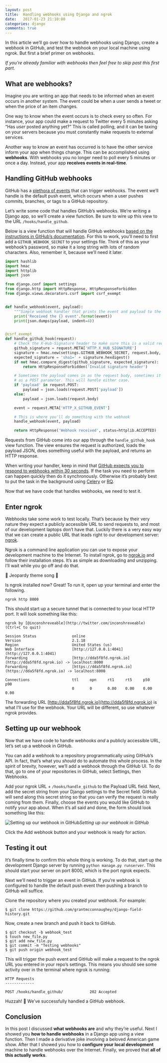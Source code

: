 ```yaml
---
layout: post
title:  Handling webhooks using Django and ngrok
date:   2017-01-23 21:10:00
categories: django
comments: true
---
```

In this article we’ll go over how to handle webhooks using Django, create a webhook in GitHub, and test the webhook on your local machine using ngrok. But first a brief primer on webhooks.

*If you’re already familiar with webhooks then feel free to skip past this first part.*

## What are webhooks?

Imagine you are writing an app that needs to be informed when an event occurs in another system. The event could be when a user sends a tweet or when the price of an item changes.

One way to know when the event occurs is to check every so often. For instance, your app could make a request to Twitter every 5 minutes asking “Has *user* posted anything yet?” This is called polling, and it can be taxing on your servers because you must constantly make requests to external services.

Another way to know an event has occurred is to have the other service inform your app when things change. This can be accomplished using **webhooks**. With webhooks you no longer need to poll every 5 minutes or once a day. Instead, your app **receives events in real-time**.

## Handling GitHub webhooks

GitHub has a [plethora of events](https://developer.github.com/webhooks/#events) that can trigger webhooks. The event we’ll handle is the default push event, which occurs when a user pushes commits, branches, or tags to a GitHub repository.

Let’s write some code that handles GitHub’s webhooks. We’re writing a Django app, so we’ll create a view function. Be sure to wire up this view to the URL `/hooks/handle_github`.

Below is a view function that will handle GitHub webhooks [based on the instructions in GitHub’s documentation](https://developer.github.com/webhooks/creating/). For this to work, you’ll need to first add a `GITHUB_WEBHOOK_SECRET` to your settings file. Think of this as your webhook’s password, so make it a long string with lots of random characters. Also, remember it, because we’ll need it later.

```python
import hashlib
import hmac
import httplib
import json

from django.conf import settings
from django.http import HttpResponse, HttpResponseForbidden
from django.views.decorators.csrf import csrf_exempt


def handle_webhook(event, payload):
    """Simple webhook handler that prints the event and payload to the console"""
    print('Received the {} event'.format(event))
    print(json.dumps(payload, indent=4))


@csrf_exempt
def handle_github_hook(request):
    # Check the X-Hub-Signature header to make sure this is a valid request.
    github_signature = request.META['HTTP_X_HUB_SIGNATURE']
    signature = hmac.new(settings.GITHUB_WEBHOOK_SECRET, request.body, hashlib.sha1)
    expected_signature = 'sha1=' + signature.hexdigest()
    if not hmac.compare_digest(github_signature, expected_signature):
        return HttpResponseForbidden('Invalid signature header')

    # Sometimes the payload comes in as the request body, sometimes it comes in
    # as a POST parameter. This will handle either case.
    if 'payload' in request.POST:
        payload = json.loads(request.POST['payload'])
    else:
        payload = json.loads(request.body)

    event = request.META['HTTP_X_GITHUB_EVENT']

    # This is where you'll do something with the webhook
    handle_webhook(event, payload)

    return HttpResponse('Webhook received', status=httplib.ACCEPTED)
```

Requests from GitHub come into our app through the `handle_github_hook` view function. The view ensures the request is authorized, loads the payload JSON, does something useful with the payload, and returns an HTTP response.

When writing your handler, keep in mind that [GitHub expects you to respond to webhooks within 30 seconds](https://developer.github.com/guides/best-practices-for-integrators/#favor-asynchronous-work-over-synchronous). If the task you need to perform can happen quickly then do it synchronously. Otherwise it’s probably best to put the task in the background using [Celery](http://www.celeryproject.org/) or [RQ](http://python-rq.org/).

Now that we have code that handles webhooks, we need to test it.

## Enter ngrok

Webhooks take some work to test locally. That’s because by their very nature they expect a publicly accessible URL to send requests to, and most of our development laptops don’t have that. Luckily there is a very easy way that we can create a public URL that leads right to our development server: [ngrok](https://ngrok.com/).

Ngrok is a command line application you can use to expose your development machine to the Internet. To install ngrok, go to [ngrok.io](https://ngrok.com/) and follow their installation steps. It’s as simple as downloading and unzipping. I’ll wait while you go off and do that.

🎵 Jeopardy theme song 🎵

Is ngrok installed now? Great! To run it, open up your terminal and enter the following.

    ngrok http 8000

This should start up a secure tunnel that is connected to your local HTTP port. It will look something like this:

    ngrok by [@inconshreveable](http://twitter.com/inconshreveable)                                                                                                                                         (Ctrl+C to quit)

    Session Status                online
    Version                       2.1.18
    Region                        United States (us)
    Web Interface                 [http://127.0.0.1:4041](http://127.0.0.1:4041)
    Forwarding                    [http://dda5f8fd.ngrok.io](http://dda5f8fd.ngrok.io) -> localhost:8000
    Forwarding                    [https://dda5f8fd.ngrok.io](https://dda5f8fd.ngrok.io) -> localhost:8000

    Connections                   ttl     opn     rt1     rt5     p50     p90
                                  0       0       0.00    0.00    0.00    0.00

The forwarding URL [http://dda5f8fd.ngrok.io](http://dda5f8fd.ngrok.io) is what I’ll use for the webhook. Your URL will be different, so use whatever ngrok provides.

## Setting up our webhook

Now that we have code to handle webhooks *and* a publicly accessible URL, let’s set up a webhook in GitHub.

You can add a webhook to a repository programmatically using GitHub’s API. In fact, that’s what you *should* do to automate this whole process. In the spirit of brevity, however, we’ll add a webhook through the GitHub UI. To do that, go to one of your repositories in GitHub, select Settings, then Webhooks.

Add your ngrok URL + `/hooks/handle_github` to the Payload URL field. Next, add the secret string from your Django settings to the Secret field. GitHub will send along this secret string so that you can verify the request is really coming from them. Finally, choose the events you would like GitHub to notify your app about. When it’s all said and done, the form should look something like this:

![Setting up our webhook in GitHub](https://cdn-images-1.medium.com/max/4168/1*INZptfN1WBQuD2mSOhiDdg.png)*Setting up our webhook in GitHub*

Click the Add webhook button and your webhook is ready for action.

## Testing it out

It’s finally time to confirm this whole thing is working. To do that, start up the development Django server by running `python manage.py runserver`. This should start your server on port 8000, which is the port ngrok expects.

Next we’ll need to trigger an event in GitHub. If you’re webhook is configured to handle the default push event then pushing a branch to GitHub will suffice.

Clone the repository where you created your webhook. For example:

    $ git clone https://github.com/grantmcconnaughey/django-field-history.git

Now, create a new branch and push it back to GitHub.

    $ git checkout -b webhook_test
    $ touch new_file.py
    $ git add new_file.py
    $ git commit -m "Testing webhooks"
    $ git push origin webhook_test

This will trigger the push event and GitHub will make a request to the ngrok URL you entered in your repo’s settings. This means you should see some activity over in the terminal where ngrok is running:

    HTTP Requests
    -------------

    POST /hooks/handle_github/            202 Accepted

Huzzah! 🎉 We’ve successfully handled a GitHub webhook.

## Conclusion

In this post I discussed **what webhooks are** and why they’re useful. Next I showed you **how to handle webhooks** in a Django app using a view function. Then I made a derivative joke involving a beloved American game show. After that I showed you how to **configure your local development** machine to handle webhooks over the Internet. Finally, we proved that **all of this actually works**.
